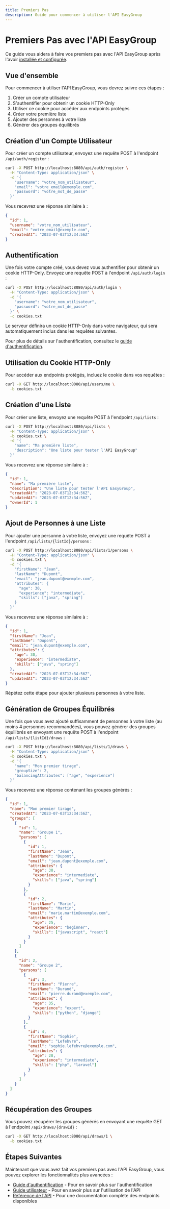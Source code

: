 ```yaml
---
title: Premiers Pas
description: Guide pour commencer à utiliser l'API EasyGroup
---
```


# Premiers Pas avec l'API EasyGroup

Ce guide vous aidera à faire vos premiers pas avec l'API EasyGroup après l'avoir [installée et configurée](/getting-started/installation).

## Vue d'ensemble

Pour commencer à utiliser l'API EasyGroup, vous devrez suivre ces étapes :

1. Créer un compte utilisateur
2. S'authentifier pour obtenir un cookie HTTP-Only
3. Utiliser ce cookie pour accéder aux endpoints protégés
4. Créer votre première liste
5. Ajouter des personnes à votre liste
6. Générer des groupes équilibrés

## Création d'un Compte Utilisateur

Pour créer un compte utilisateur, envoyez une requête POST à l'endpoint `/api/auth/register` :

```bash
curl -X POST http://localhost:8080/api/auth/register \
  -H "Content-Type: application/json" \
  -d '{
    "username": "votre_nom_utilisateur",
    "email": "votre_email@exemple.com",
    "password": "votre_mot_de_passe"
  }'
```

Vous recevrez une réponse similaire à :

```json
{
  "id": 1,
  "username": "votre_nom_utilisateur",
  "email": "votre_email@exemple.com",
  "createdAt": "2023-07-03T12:34:56Z"
}
```

## Authentification

Une fois votre compte créé, vous devez vous authentifier pour obtenir un cookie HTTP-Only. Envoyez une requête POST à l'endpoint `/api/auth/login` :

```bash
curl -X POST http://localhost:8080/api/auth/login \
  -H "Content-Type: application/json" \
  -d '{
    "username": "votre_nom_utilisateur",
    "password": "votre_mot_de_passe"
  }' \
  -c cookies.txt
```

Le serveur définira un cookie HTTP-Only dans votre navigateur, qui sera automatiquement inclus dans les requêtes suivantes.

Pour plus de détails sur l'authentification, consultez le [guide d'authentification](/getting-started/authentication).

## Utilisation du Cookie HTTP-Only

Pour accéder aux endpoints protégés, incluez le cookie dans vos requêtes :

```bash
curl -X GET http://localhost:8080/api/users/me \
  -b cookies.txt
```

## Création d'une Liste

Pour créer une liste, envoyez une requête POST à l'endpoint `/api/lists` :

```bash
curl -X POST http://localhost:8080/api/lists \
  -H "Content-Type: application/json" \
  -b cookies.txt \
  -d '{
    "name": "Ma première liste",
    "description": "Une liste pour tester l'API EasyGroup"
  }'
```

Vous recevrez une réponse similaire à :

```json
{
  "id": 1,
  "name": "Ma première liste",
  "description": "Une liste pour tester l'API EasyGroup",
  "createdAt": "2023-07-03T12:34:56Z",
  "updatedAt": "2023-07-03T12:34:56Z",
  "ownerId": 1
}
```

## Ajout de Personnes à une Liste

Pour ajouter une personne à votre liste, envoyez une requête POST à l'endpoint `/api/lists/{listId}/persons` :

```bash
curl -X POST http://localhost:8080/api/lists/1/persons \
  -H "Content-Type: application/json" \
  -b cookies.txt \
  -d '{
    "firstName": "Jean",
    "lastName": "Dupont",
    "email": "jean.dupont@exemple.com",
    "attributes": {
      "age": 30,
      "experience": "intermediate",
      "skills": ["java", "spring"]
    }
  }'
```

Vous recevrez une réponse similaire à :

```json
{
  "id": 1,
  "firstName": "Jean",
  "lastName": "Dupont",
  "email": "jean.dupont@exemple.com",
  "attributes": {
    "age": 30,
    "experience": "intermediate",
    "skills": ["java", "spring"]
  },
  "createdAt": "2023-07-03T12:34:56Z",
  "updatedAt": "2023-07-03T12:34:56Z"
}
```

Répétez cette étape pour ajouter plusieurs personnes à votre liste.

## Génération de Groupes Équilibrés

Une fois que vous avez ajouté suffisamment de personnes à votre liste (au moins 4 personnes recommandées), vous pouvez générer des groupes équilibrés en envoyant une requête POST à l'endpoint `/api/lists/{listId}/draws` :

```bash
curl -X POST http://localhost:8080/api/lists/1/draws \
  -H "Content-Type: application/json" \
  -b cookies.txt \
  -d '{
    "name": "Mon premier tirage",
    "groupSize": 2,
    "balancingAttributes": ["age", "experience"]
  }'
```

Vous recevrez une réponse contenant les groupes générés :

```json
{
  "id": 1,
  "name": "Mon premier tirage",
  "createdAt": "2023-07-03T12:34:56Z",
  "groups": [
    {
      "id": 1,
      "name": "Groupe 1",
      "persons": [
        {
          "id": 1,
          "firstName": "Jean",
          "lastName": "Dupont",
          "email": "jean.dupont@exemple.com",
          "attributes": {
            "age": 30,
            "experience": "intermediate",
            "skills": ["java", "spring"]
          }
        },
        {
          "id": 2,
          "firstName": "Marie",
          "lastName": "Martin",
          "email": "marie.martin@exemple.com",
          "attributes": {
            "age": 25,
            "experience": "beginner",
            "skills": ["javascript", "react"]
          }
        }
      ]
    },
    {
      "id": 2,
      "name": "Groupe 2",
      "persons": [
        {
          "id": 3,
          "firstName": "Pierre",
          "lastName": "Durand",
          "email": "pierre.durand@exemple.com",
          "attributes": {
            "age": 35,
            "experience": "expert",
            "skills": ["python", "django"]
          }
        },
        {
          "id": 4,
          "firstName": "Sophie",
          "lastName": "Lefebvre",
          "email": "sophie.lefebvre@exemple.com",
          "attributes": {
            "age": 28,
            "experience": "intermediate",
            "skills": ["php", "laravel"]
          }
        }
      ]
    }
  ]
}
```

## Récupération des Groupes

Vous pouvez récupérer les groupes générés en envoyant une requête GET à l'endpoint `/api/draws/{drawId}` :

```bash
curl -X GET http://localhost:8080/api/draws/1 \
  -b cookies.txt
```

## Étapes Suivantes

Maintenant que vous avez fait vos premiers pas avec l'API EasyGroup, vous pouvez explorer les fonctionnalités plus avancées :

- [Guide d'authentification](/getting-started/authentication) - Pour en savoir plus sur l'authentification
- [Guide utilisateur](/user-guide/) - Pour en savoir plus sur l'utilisation de l'API
- [Référence de l'API](/api-reference/) - Pour une documentation complète des endpoints disponibles
